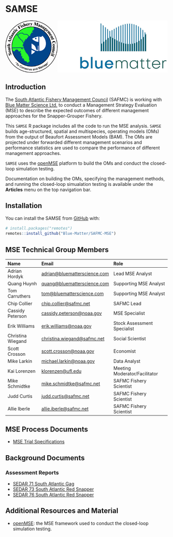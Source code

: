 
<!-- README.md is generated from README.Rmd. Please edit that file -->

# SAMSE

<!-- badges: start -->
<!-- badges: end -->

![](man/figures/logo.png)

## Introduction

The [South Atlantic Fishery Management Council](https://safmc.net/)
(SAFMC) is working with [Blue Matter Science
Ltd.](https://www.bluematterscience.com/) to conduct a Management
Strategy Evaluation (MSE) to describe the expected outcomes of different
management approaches for the Snapper-Grouper Fishery.

This `SAMSE` R package includes all the code to run the MSE analysis.
`SAMSE` builds age-structured, spatial and multispecies, operating
models (OMs) from the output of Beaufort Assessment Models (BAM). The
OMs are projected under forwarded different management scenarios and
performance statistics are used to compare the performance of different
management approaches.

`SAMSE` uses the [openMSE](https:://openMSE.com) platform to build the
OMs and conduct the closed-loop simulation testing.

Documentation on building the OMs, specifying the management methods,
and running the closed-loop simualation testing is available under the
**Articles** menu on the top navigation bar.

## Installation

You can install the SAMSE from [GitHub](https://github.com/) with:

``` r
# install.packages("remotes")
remotes::install_github("Blue-Matter/SAFMC-MSE")
```

## MSE Technical Group Members

| Name              | Email                          | Role                          |
|:------------------|:-------------------------------|:------------------------------|
| Adrian Hordyk     | <adrian@bluematterscience.com> | Lead MSE Analyst              |
| Quang Huynh       | <quang@bluematterscience.com>  | Supporting MSE Analyst        |
| Tom Carruthers    | <tom@bluematterscience.com>    | Supporting MSE Analyst        |
| Chip Collier      | <chip.collier@safmc.net>       | SAFMC Lead                    |
| Cassidy Peterson  | <cassidy.peterson@noaa.gov>    | MSE Specialist                |
| Erik Williams     | <erik.williams@noaa.gov>       | Stock Assessment Specialist   |
| Christina Wiegand | <christina.wiegand@safmc.net>  | Social Scientist              |
| Scott Crosson     | <scott.crosson@noaa.gov>       | Economist                     |
| Mike Larkin       | <michael.larkin@noaa.gov>      | Data Analyst                  |
| Kai Lorenzen      | <klorenzen@ufl.edu>            | Meeting Moderator/Facilitator |
| Mike Schmidtke    | <mike.schmidtke@safmc.net>     | SAFMC Fishery Scientist       |
| Judd Curtis       | <judd.curtis@safmc.net>        | SAFMC Fishery Scientist       |
| Allie Iberle      | <allie.iberle@safmc.net>       | SAFMC Fishery Scientist       |

## MSE Process Documents

- [MSE Trial Specifications](../TS/TS.html)

## Background Documents

### Assessment Reports

- [SEDAR 71 South Atlantic
  Gag](../resources/SEDAR_Reports/sedar-71-stock-assessment-report-south-atlantic-gag.pdf)
- [SEDAR 73 South Atlantic Red
  Snapper](../resources/SEDAR_Reports/sedar-73-stock-assessment-report-south-atlantic-red-snapper.pdf)
- [SEDAR 76 South Atlantic Red
  Snapper](../resources/SEDAR_Reports/sedar-76-stock-assessment-report-south-atlantic-black-sea-bass.pdf)

## Additional Resources and Material

- [openMSE](https://openmse.com/): the MSE framework used to conduct the
  closed-loop simulation testing.
